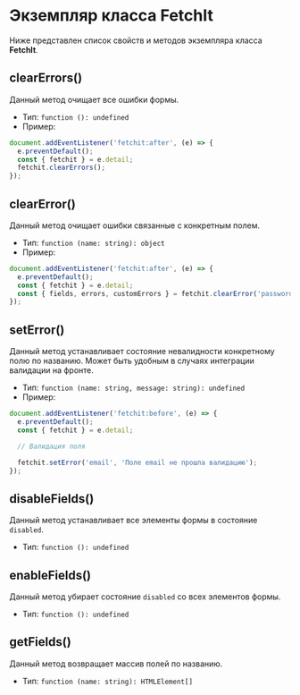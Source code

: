 # Экземпляр класса FetchIt

Ниже представлен список свойств и методов экземпляра класса **FetchIt**.

## clearErrors()

Данный метод очищает все ошибки формы.

- Тип: `function (): undefined`
- Пример:

```js
document.addEventListener('fetchit:after', (e) => {
  e.preventDefault();
  const { fetchit } = e.detail;
  fetchit.clearErrors();
});
```

## clearError()

Данный метод очищает ошибки связанные с конкретным полем.

- Тип: `function (name: string): object`
- Пример:

```js
document.addEventListener('fetchit:after', (e) => {
  e.preventDefault();
  const { fetchit } = e.detail;
  const { fields, errors, customErrors } = fetchit.clearError('password');
});
```

## setError()

Данный метод устанавливает состояние невалидности конкретному полю по названию. Может быть удобным в случаях интеграции валидации на фронте.

- Тип: `function (name: string, message: string): undefined`
- Пример:

```js
document.addEventListener('fetchit:before', (e) => {
  e.preventDefault();
  const { fetchit } = e.detail;

  // Валидация поля

  fetchit.setError('email', 'Поле email не прошла валидацию');
});
```

<!--@include: ../parts/validation.warning.md-->

## disableFields()

Данный метод устанавливает все элементы формы в состояние `disabled`.

- Тип: `function (): undefined`

## enableFields()

Данный метод убирает состояние `disabled` со всех элементов формы.

- Тип: `function (): undefined`

## getFields()

Данный метод возвращает массив полей по названию.

- Тип: `function (name: string): HTMLElement[]`

<!-- ## getErrors()

Данный метод возвращает массив элементов-обёртков ошибок по названию поля.

- Тип: `function (name: string): HTMLElement[]`

## getCustomErrors()

Данный метод возвращает массив элементов у которых есть `data-custom="*"` по названию поля.

- Тип: `function (name: string): HTMLElement[]` -->
